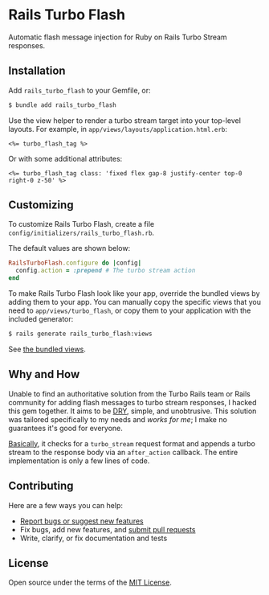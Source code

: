 # Rails Turbo Flash

Automatic flash message injection for Ruby on Rails Turbo Stream responses.

## Installation

Add `rails_turbo_flash` to your Gemfile, or:

```bash
$ bundle add rails_turbo_flash
```

Use the view helper to render a turbo stream target into your top-level layouts. For example, in `app/views/layouts/application.html.erb`:

```erb
<%= turbo_flash_tag %>
```

Or with some additional attributes:

```erb
<%= turbo_flash_tag class: 'fixed flex gap-8 justify-center top-0 right-0 z-50' %>
```

## Customizing

To customize Rails Turbo Flash, create a file `config/initializers/rails_turbo_flash.rb`.

The default values are shown below:

```ruby
RailsTurboFlash.configure do |config|
  config.action = :prepend # The turbo stream action
end
```

To make Rails Turbo Flash look like your app, override the bundled views by adding them to your app. You can manually copy the specific views that you need to `app/views/turbo_flash`, or copy them to your application with the included generator:

```bash
$ rails generate rails_turbo_flash:views
```

See [the bundled views](https://github.com/rnevius/rails_turbo_flash/tree/main/app/views/turbo_flash).

## Why and How

Unable to find an authoritative solution from the Turbo Rails team or Rails community for adding flash messages to turbo stream responses, I hacked this gem together. It aims to be [DRY](https://en.wikipedia.org/wiki/Don%27t_repeat_yourself), simple, and unobtrusive. This solution was tailored specifically to my needs and _works for me_; I make no guarantees it's good for everyone.

[Basically](https://github.com/rnevius/rails_turbo_flash/blob/main/lib/rails_turbo_flash/callbacks.rb), it checks for a `turbo_stream` request format and appends a turbo stream to the response body via an `after_action` callback. The entire implementation is only a few lines of code.

## Contributing

Here are a few ways you can help:

- [Report bugs or suggest new features](https://github.com/rnevius/rails_turbo_flash/issues)
- Fix bugs, add new features, and [submit pull requests](https://github.com/rnevius/rails_turbo_flash/pulls)
- Write, clarify, or fix documentation and tests

## License

Open source under the terms of the [MIT License](https://opensource.org/licenses/MIT).
